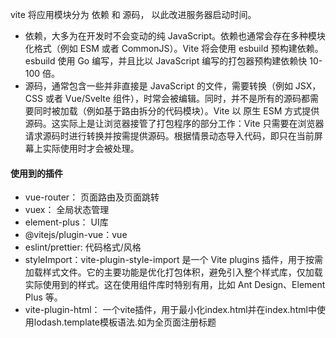 
vite 将应用模块分为 依赖 和 源码， 以此改进服务器启动时间。

* 依赖，大多为在开发时不会变动的纯 JavaScript。依赖也通常会存在多种模块化格式（例如 ESM 或者 CommonJS）。Vite 将会使用 esbuild 预构建依赖。esbuild 使用 Go 编写，并且比以 JavaScript 编写的打包器预构建依赖快 10-100 倍。
* 源码，通常包含一些并非直接是 JavaScript 的文件，需要转换（例如 JSX，CSS 或者 Vue/Svelte 组件），时常会被编辑。同时，并不是所有的源码都需要同时被加载（例如基于路由拆分的代码模块）。Vite 以 原生 ESM 方式提供源码。这实际上是让浏览器接管了打包程序的部分工作：Vite 只需要在浏览器请求源码时进行转换并按需提供源码。根据情景动态导入代码，即只在当前屏幕上实际使用时才会被处理。

#### 使用到的插件

* vue-router： 页面路由及页面跳转
* vuex： 全局状态管理
* element-plus： UI库
* @vitejs/plugin-vue：vue
* eslint/prettier: 代码格式/风格
* styleImport：vite-plugin-style-import 是一个 Vite plugins 插件，用于按需加载样式文件。它的主要功能是优化打包体积，避免引入整个样式库，仅加载实际使用到的样式。这在使用组件库时特别有用，比如 Ant Design、Element Plus 等。
* vite-plugin-html： 一个vite插件，用于最小化index.html并在index.html中使用lodash.template模板语法.如为全页面注册标题